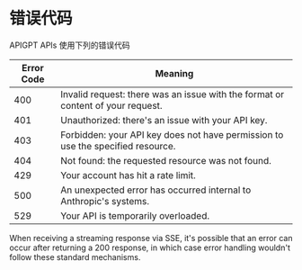 # 错误代码

<aside class="notice">
APIGPT APIs 使用下列的错误代码
</aside>



Error Code | Meaning
---------- | -------
400 | Invalid request: there was an issue with the format or content of your request.
401 | Unauthorized: there's an issue with your API key.
403 | Forbidden: your API key does not have permission to use the specified resource.
404 | Not found: the requested resource was not found.
429 | Your account has hit a rate limit.
500 | An unexpected error has occurred internal to Anthropic's systems.
529 | Your API is temporarily overloaded.

When receiving a streaming response via SSE, it's possible that an error can occur after returning a 200 response, in which case error handling wouldn't follow these standard mechanisms.


